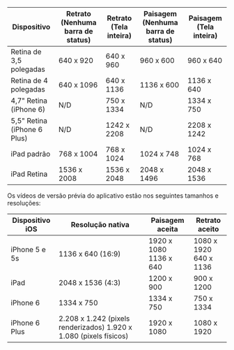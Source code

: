 |Dispositivo|Retrato (Nenhuma barra de status)|Retrato (Tela inteira)|Paisagem (Nenhuma barra de status)|Paisagem (Tela inteira)|
|---|---|---|---|---|
|Retina de 3,5 polegadas|640 x 920|640 x 960|960 x 600|960 x 640|
|Retina de 4 polegadas|640 x 1096|640 x 1136|1136 x 600|1136 x 640|
|4,7" Retina (iPhone 6)|N/D|750 x 1334|N/D|1334 x 750|
|5,5" Retina (iPhone 6 Plus)|N/D|1242 x 2208|N/D|2208 x 1242|
|iPad padrão|768 x 1004|768 x 1024|1024 x 748|1024 x 768|
|iPad Retina|1536 x 2008|1536 x 2048|2048 x 1496|2048 x 1536|

Os vídeos de versão prévia do aplicativo estão nos seguintes tamanhos e resoluções:

|Dispositivo iOS|Resolução nativa|Paisagem aceita|Retrato aceito|
|---|---|---|---|
|iPhone 5 e 5s|1136 x 640 (16:9)|1920 x 1080<br />1136 x 640|1080 x 1920<br />640 x 1136|
|iPad|2048 x 1536 (4:3)|1200 x 900|900 x 1200|
|iPhone 6|1334 x 750|1334 x 750|750 x 1334|
|iPhone 6 Plus|2.208 x 1.242 (pixels renderizados) 1.920 x 1.080 (pixels físicos)|1920 x 1080|1080 x 1920|

